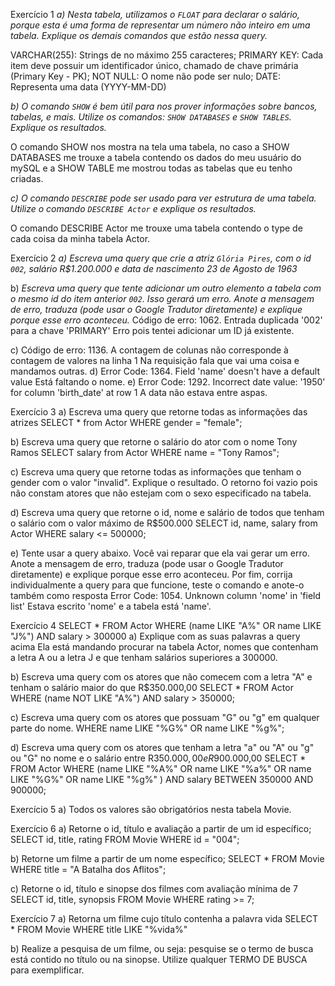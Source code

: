 Exercício 1
*a) Nesta tabela, utilizamos o `FLOAT` para declarar o salário, porque esta é uma forma de representar um número não inteiro em uma tabela. Explique os demais comandos que estão nessa query.*

VARCHAR(255): Strings de no máximo 255 caracteres;
PRIMARY KEY: Cada item deve possuir um identificador único, chamado de
chave primária (Primary Key - PK);
NOT NULL: O nome não pode ser nulo;
DATE: Representa uma data (YYYY-MM-DD)

*b) O comando `SHOW` é bem útil para nos prover informações sobre bancos, tabelas, e mais. Utilize os comandos: `SHOW DATABASES` e `SHOW TABLES`. Explique os resultados.*

O comando SHOW nos mostra na tela uma tabela, no caso a SHOW DATABASES me trouxe a tabela contendo os dados do meu usuário do mySQL e a SHOW TABLE me mostrou todas as tabelas que eu tenho criadas.

*c) O comando `DESCRIBE` pode ser usado para ver estrutura de uma tabela. Utilize o comando  `DESCRIBE Actor` e explique os resultados.*

O comando DESCRIBE Actor me trouxe uma tabela contendo o type de cada coisa da minha tabela Actor.

Exercício 2
*a) Escreva uma query que crie a atriz `Glória Pires`, com o id `002`, salário R$1.200.000 e data de nascimento 23 de Agosto de 1963*

b) *Escreva uma query que tente adicionar um outro elemento a tabela com o mesmo id do item anterior `002`. Isso gerará um erro. Anote a mensagem de erro, traduza (pode usar o Google Tradutor diretamente) e explique porque esse erro aconteceu.*
Código de erro: 1062. Entrada duplicada '002' para a chave 'PRIMARY'
Erro pois tentei adicionar um ID já existente.

c)
Código de erro: 1136. A contagem de colunas não corresponde à contagem de valores na linha 1
Na requisição fala que vai uma coisa e mandamos outras.
d)
Error Code: 1364. Field 'name' doesn't have a default value
Está faltando o nome.
e)
Error Code: 1292. Incorrect date value: '1950' for column 'birth_date' at row 1
A data não estava entre aspas.

Exercício 3
a) Escreva uma query que retorne todas as informações das atrizes
SELECT * from Actor WHERE gender = "female";

b) Escreva uma query que retorne o salário do ator com o nome Tony Ramos
SELECT salary from Actor WHERE name = "Tony Ramos";

c) Escreva uma query que retorne todas as informações que tenham o gender com o valor "invalid". Explique o resultado.
O retorno foi vazio pois não constam atores que não estejam com o sexo especificado na tabela.

d) Escreva uma query que retorne o id, nome e salário de todos que tenham o salário com o valor máximo de R$500.000
SELECT id, name, salary from Actor WHERE salary <= 500000;

e) Tente usar a query abaixo. Você vai reparar que ela vai gerar um erro. Anote a mensagem de erro, traduza (pode usar o Google Tradutor diretamente) e explique porque esse erro aconteceu. Por fim, corrija individualmente a query para que funcione, teste o comando e anote-o também como resposta
Error Code: 1054. Unknown column 'nome' in 'field list'
Estava escrito 'nome' e a tabela está 'name'.

Exercício 4
SELECT * FROM Actor
WHERE (name LIKE "A%" OR name LIKE "J%") AND salary > 300000
a) Explique com as suas palavras a query acima
Ela está mandando procurar na tabela Actor, nomes que contenham a letra A ou a letra J e que tenham salários superiores a 300000.

b) Escreva uma query com os atores que não comecem com a letra "A" e tenham o salário maior do que R$350.000,00
SELECT * FROM Actor
WHERE (name NOT LIKE "A%") AND salary > 350000;

c) Escreva uma query com os atores que possuam "G" ou "g" em qualquer parte do nome. 
WHERE name LIKE "%G%" OR name LIKE "%g%";

d) Escreva uma query com os atores que tenham a letra "a" ou "A" ou "g" ou "G" no nome e o salário entre R$350.000,00 e R$900.000,00
SELECT * FROM Actor
WHERE (name LIKE "%A%" OR name LIKE "%a%" OR name LIKE "%G%" OR name LIKE "%g%" ) AND salary BETWEEN 350000 AND 900000;

Exercício 5
a) Todos os valores são obrigatórios nesta tabela Movie.

Exercício 6
a) Retorne o id, título e avaliação a partir de um id específico;
SELECT id, title, rating FROM Movie WHERE id = "004";

b) Retorne um filme a partir de um nome específico;
SELECT * FROM Movie WHERE title =  "A Batalha dos Aflitos";

c) Retorne o id, título e sinopse dos filmes com avaliação mínima de 7
SELECT id, title, synopsis FROM Movie WHERE rating >= 7;

Exercício 7
a) Retorna um filme cujo título contenha a palavra vida
SELECT * FROM Movie
WHERE title LIKE "%vida%"

b) Realize a pesquisa de um filme, ou seja: pesquise se o termo de busca está contido no título ou na sinopse. Utilize qualquer TERMO DE BUSCA para exemplificar.
